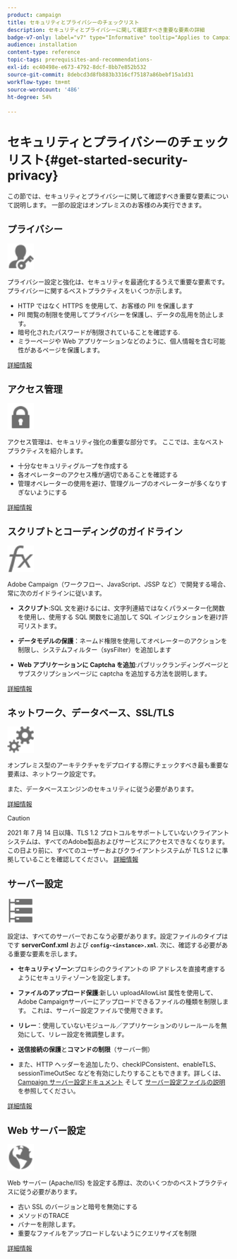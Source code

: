 ```yaml
---
product: campaign
title: セキュリティとプライバシーのチェックリスト
description: セキュリティとプライバシーに関して確認すべき重要な要素の詳細
badge-v7-only: label="v7" type="Informative" tooltip="Applies to Campaign Classic v7 only"
audience: installation
content-type: reference
topic-tags: prerequisites-and-recommendations-
exl-id: ec40498e-e673-4792-8dcf-8bb7e852b532
source-git-commit: 8debcd3d8fb883b3316cf75187a86bebf15a1d31
workflow-type: tm+mt
source-wordcount: '486'
ht-degree: 54%

---
```


# セキュリティとプライバシーのチェックリスト{#get-started-security-privacy}



この節では、セキュリティとプライバシーに関して確認すべき重要な要素について説明します。 一部の設定はオンプレミスのお客様のみ実行できます。

## プライバシー

<img src="assets/do-not-localize/icon_privacy.svg" width="60px">

プライバシー設定と強化は、セキュリティを最適化するうえで重要な要素です。 プライバシーに関するベストプラクティスをいくつか示します。

* HTTP ではなく HTTPS を使用して、お客様の PII を保護します
* PII 閲覧の制限を使用してプライバシーを保護し、データの乱用を防止します。
* 暗号化されたパスワードが制限されていることを確認する.
* ミラーページや Web アプリケーションなどのように、個人情報を含む可能性があるページを保護します。

[詳細情報](../../installation/using/privacy.md)

## アクセス管理

<img src="assets/do-not-localize/icon_access.svg" width="60px">

アクセス管理は、セキュリティ強化の重要な部分です。 ここでは、主なベストプラクティスを紹介します。

* 十分なセキュリティグループを作成する
* 各オペレーターのアクセス権が適切であることを確認する
* 管理オペレーターの使用を避け、管理グループのオペレーターが多くなりすぎないようにする

[詳細情報](../../installation/using/access-management.md)

## スクリプトとコーディングのガイドライン

<img src="assets/do-not-localize/icon_scripting.svg" width="60px">

Adobe Campaign（ワークフロー、JavaScript、JSSP など）で開発する場合、常に次のガイドラインに従います。

* **スクリプト**:SQL 文を避けるには、文字列連結ではなくパラメーター化関数を使用し、使用する SQL 関数をに追加して SQL インジェクションを避け許可リストます。

* **データモデルの保護**：ネームド権限を使用してオペレーターのアクションを制限し、システムフィルター（sysFilter）を追加します

* **Web アプリケーションに Captcha を追加**:パブリックランディングページとサブスクリプションページに captcha を追加する方法を説明します。

[詳細情報](../../installation/using/scripting-coding-guidelines.md)

## ネットワーク、データベース、SSL/TLS

<img src="assets/do-not-localize/icon_network.svg" width="60px">

オンプレミス型のアーキテクチャをデプロイする際にチェックすべき最も重要な要素は、ネットワーク設定です。

また、データベースエンジンのセキュリティに従う必要があります。

[詳細情報](../../installation/using/network-database.md)

>[!CAUTION]
>
>2021 年 7 月 14 日以降、TLS 1.2 プロトコルをサポートしていないクライアントシステムは、すべてのAdobe製品およびサービスにアクセスできなくなります。 この日より前に、すべてのユーザーおよびクライアントシステムが TLS 1.2 に準拠していることを確認してください。 [詳細情報](https://helpx.adobe.com/x-productkb/multi/eol-tls-support.html)

## サーバー設定

<img src="assets/do-not-localize/icon_server.svg" width="60px">

設定は、すべてのサーバーでおこなう必要があります。設定ファイルのタイプはです **serverConf.xml** および **`config-<instance>.xml`**. 次に、確認する必要がある重要な要素を示します。

* **セキュリティゾーン**:プロキシのクライアントの IP アドレスを直接考慮するようにセキュリティゾーンを設定します。

* **ファイルのアップロード保護**:新しい uploadAllowList 属性を使用して、Adobe Campaignサーバーにアップロードできるファイルの種類を制限します。 これは、サーバー設定ファイルで使用できます。

* **リレー**：使用していないモジュール／アプリケーションのリレールールを無効にして、リレー設定を微調整します。

* **送信接続の保護**&#x200B;と&#x200B;**コマンドの制限**（サーバー側）

* また、HTTP ヘッダーを追加したり、checkIPConsistent、enableTLS、sessionTimeOutSec などを有効にしたりすることもできます。詳しくは、 [Campaign サーバー設定ドキュメント](../../installation/using/configuring-campaign-server.md) そして [サーバー設定ファイルの説明](../../installation/using/the-server-configuration-file.md) を参照してください。

[詳細情報](../../installation/using/server-configuration.md)

## Web サーバー設定

<img src="assets/do-not-localize/icon_web.svg" width="60px">

Web サーバー (Apache/IIS) を設定する際は、次のいくつかのベストプラクティスに従う必要があります。

* 古い SSL のバージョンと暗号を無効にする
* メソッドのTRACE
* バナーを削除します。
* 重要なファイルをアップロードしないようにクエリサイズを制限

[詳細情報](../../installation/using/web-server-configuration.md)

